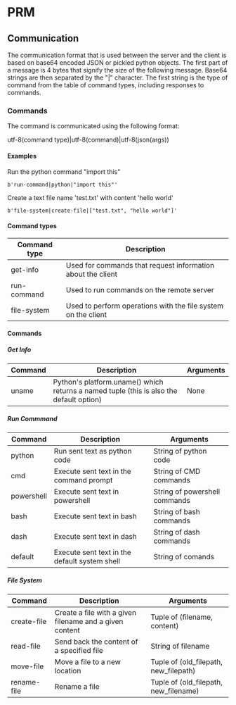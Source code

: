 # PRM

## Communication

The communication format that is used between the server and the client
is based on base64 encoded JSON or pickled python objects.  The first
part of a message is 4 bytes that signify the size of the following
message.  Base64 strings are then separated by the "|" character.
The first string is the type of command from the table of command types,
including responses to commands.

### Commands

The command is communicated using the following format:

utf-8(command type)|utf-8(command)|utf-8(json(args))

#### Examples

Run the python command "import this"

`b'run-command|python|"import this"'`

Create a text file name 'test.txt' with content 'hello world'

`b'file-system|create-file|["test.txt", "hello world"]'`

#### Command types

| Command type | Description |
| ------------ | ----------- |
| get-info | Used for commands that request information about the client |
| run-command | Used to run commands on the remote server |
| file-system | Used to perform operations with the file system on the client |


#### Commands

##### Get Info

| Command | Description | Arguments |
| ------- | ----------- | --------- |
| uname | Python's platform.uname() which returns a named tuple (this is also the default option) | None |

##### Run Commmand

| Command | Description | Arguments |
| ------- | ----------- | --------- |
| python | Run sent text as python code | String of python code |
| cmd | Execute sent text in the command prompt | String of CMD commands |
| powershell | Execute sent text in powershell | String of powershell commands |
| bash | Execute sent text in bash | String of bash commands |
| dash | Execute sent text in dash | String of dash commands |
| default | Execute sent text in the default system shell | String of comands |

##### File System

| Command | Description | Arguments |
| ------- | ----------- | --------- |
| create-file | Create a file with a given filename and a given content | Tuple of (filename, content) |
| read-file | Send back the content of a specified file | String of filename |
| move-file | Move a file to a new location | Tuple of (old_filepath, new_filepath) |
| rename-file | Rename a file | Tuple of (old_filepath, new_filename) |

